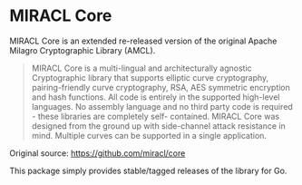 # MIRACL Core

MIRACL Core is an extended re-released version of the original Apache Milagro
Cryptographic Library (AMCL).

> MIRACL Core is a multi-lingual and architecturally agnostic Cryptographic library
> that supports elliptic curve cryptography, pairing-friendly curve cryptography,
> RSA, AES symmetric encryption and hash functions. All code is entirely in the
> supported high-level languages. No assembly language and no third party code
> is required - these libraries are completely self- contained. MIRACL Core was
> designed from the ground up with side-channel attack resistance in mind.
> Multiple curves can be supported in a single application.

Original source: <https://github.com/miracl/core>

This package simply provides stable/tagged releases of the library for Go.

